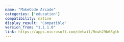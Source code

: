 ```yaml
---
name: "MakeCode Arcade"
categories: ['education']
compatibility: native
display_result: "Compatible"
version_from: "1.1.1.0"
link: https://apps.microsoft.com/detail/9nwh29b68gth
---
```

